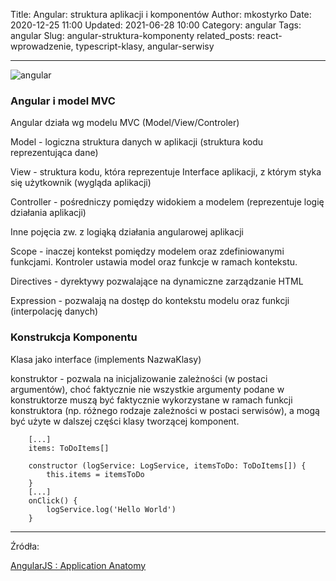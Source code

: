 Title: Angular: struktura aplikacji i komponentów
Author: mkostyrko
Date: 2020-12-25 11:00
Updated: 2021-06-28 10:00
Category: angular
Tags: angular
Slug: angular-struktura-komponenty
related_posts: react-wprowadzenie, typescript-klasy, angular-serwisy

---

![angular](http://www.tutorialspark.com/AngularJS/MVC.png)

### Angular i model MVC

Angular działa wg modelu MVC (Model/View/Controler)


Model - logiczna struktura danych w aplikacji (struktura kodu reprezentująca dane)


View - struktura kodu, która reprezentuje Interface aplikacji, z którym styka się użytkownik (wygląda aplikacji)


Controller - pośredniczy pomiędzy widokiem a modelem (reprezentuje logię działania aplikacji)


Inne pojęcia zw. z logiąką działania angularowej aplikacji


Scope - inaczej kontekst pomiędzy modelem oraz zdefiniowanymi funkcjami. Kontroler ustawia model oraz funkcje w ramach kontekstu.


Directives - dyrektywy pozwalające na dynamiczne zarządzanie HTML


Expression - pozwalają na dostęp do kontekstu modelu oraz funkcji (interpolację danych)


### Konstrukcja Komponentu

Klasa jako interface (implements NazwaKlasy)


konstruktor - pozwala na inicjalizowanie zależności (w postaci argumentów), choć faktycznie nie wszystkie argumenty podane w konstruktorze muszą być faktycznie wykorzystane w ramach funkcji konstruktora (np. różnego rodzaje zależności w postaci serwisów), a mogą być użyte w dalszej części klasy tworzącej komponent.


        [...]
        items: ToDoItems[]

        constructor (logService: LogService, itemsToDo: ToDoItems[]) {
            this.items = itemsToDo
        }
        [...]
        onClick() {
            logService.log('Hello World')
        }






---


Źródła:

[AngularJS : Application Anatomy](http://www.tutorialspark.com/AngularJS/AngularJS_App_Anatomy.php)
